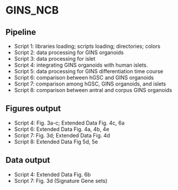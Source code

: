# GINS_NCB

## Pipeline
* Script 1: libraries loading; scripts loading; directories; colors
* Script 2: data processing for GINS organoids
* Script 3: data processing for islet
* Script 4: integrating GINS organoids with human islets.
* Script 5: data processing for GINS differentiation time course
* Script 6: comparison between hGSC and GINS organoids
* Script 7: comparison among hGSC, GINS organoids, and islets
* Script 8: comparison between antral and corpus GINS organoids

## Figures output
* Script 4: Fig. 3a-c; Extended Data Fig. 4c, 6a
* Script 6: Extended Data Fig. 4a, 4b, 4e 
* Script 7: Fig. 3d; Extended Data Fig. 4d
* Script 8: Extended Data Fig 5d, 5e

## Data output
* Script 4: Extended Data Fig. 6b
* Script 7: Fig. 3d (Signature Gene sets)
